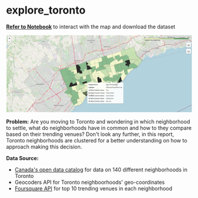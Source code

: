 # explore_toronto

__[Refer to Notebook](https://dataplatform.cloud.ibm.com/analytics/notebooks/v2/7fe0859e-9e24-4406-824b-ba999a2dc575/view?access_token=2169f8bd22f8e135179a8a122670a3f111d3a0210724d5468afab250908c91e9)__ to interact with the map and download the dataset

![map](image_map.png)


__Problem:__ Are you moving to Toronto and wondering in which neighborhood to settle, what do neighborhoods have in common and how to they compare based on their trending venues?
Don't look any further, in this report, Toronto neighborhoods are clustered for a better understanding on how to approach making this decision.

__Data Source:__
- [Canada's open data catalog](https://www.toronto.ca/ext/open_data/catalog/data_set_files/2016_neighbourhood_profiles.csv) for data on 140 different neighborhoods in Toronto 
- Geocoders API for Toronto neighboorhoods' geo-coordinates
- [Foursquare API](https://foursquare.com) for top 10 trending venues in each neighborhood




